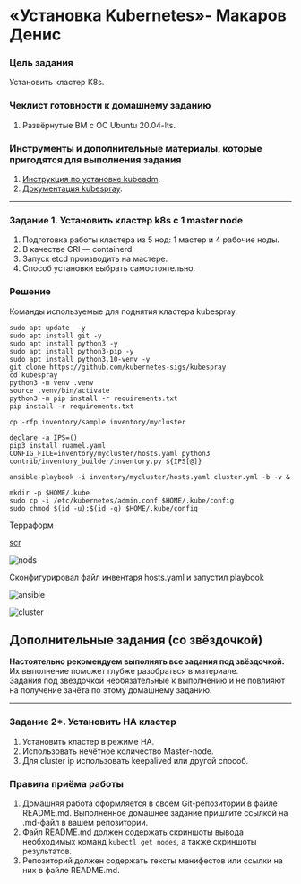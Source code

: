 # «Установка Kubernetes»- Макаров Денис

### Цель задания

Установить кластер K8s.

### Чеклист готовности к домашнему заданию

1. Развёрнутые ВМ с ОС Ubuntu 20.04-lts.


### Инструменты и дополнительные материалы, которые пригодятся для выполнения задания

1. [Инструкция по установке kubeadm](https://kubernetes.io/docs/setup/production-environment/tools/kubeadm/create-cluster-kubeadm/).
2. [Документация kubespray](https://kubespray.io/).

-----

### Задание 1. Установить кластер k8s с 1 master node

1. Подготовка работы кластера из 5 нод: 1 мастер и 4 рабочие ноды.
2. В качестве CRI — containerd.
3. Запуск etcd производить на мастере.
4. Способ установки выбрать самостоятельно.

### Решение

Команды используемые для поднятия кластера kubespray.

```
sudo apt update  -y
sudo apt install git -y
sudo apt install python3 -y
sudo apt install python3-pip -y
sudo apt install python3.10-venv -y
git clone https://github.com/kubernetes-sigs/kubespray
cd kubespray
python3 -m venv .venv
source .venv/bin/activate
python3 -m pip install -r requirements.txt
pip install -r requirements.txt

cp -rfp inventory/sample inventory/mycluster

declare -a IPS=()
pip3 install ruamel.yaml
CONFIG_FILE=inventory/mycluster/hosts.yaml python3 contrib/inventory_builder/inventory.py ${IPS[@]}

ansible-playbook -i inventory/mycluster/hosts.yaml cluster.yml -b -v &

mkdir -p $HOME/.kube
sudo cp -i /etc/kubernetes/admin.conf $HOME/.kube/config
sudo chmod $(id -u):$(id -g) $HOME/.kube/config

```
Терраформ

[scr](https://github.com/Makarov-Denis/kubernetes_3-2/tree/main/src)

![nods](https://github.com/user-attachments/assets/b6dcb6b4-152e-463d-a70a-73ec0c8baad5)

Сконфигурировал файл инвентаря hosts.yaml и запустил playbook

![ansible](https://github.com/user-attachments/assets/4989265e-767f-44bf-a180-1fe0600b7a72)

![cluster](https://github.com/user-attachments/assets/a0d5d26a-f588-49ae-bf99-2f347eeb96d8)

## Дополнительные задания (со звёздочкой)

**Настоятельно рекомендуем выполнять все задания под звёздочкой.** Их выполнение поможет глубже разобраться в материале.   
Задания под звёздочкой необязательные к выполнению и не повлияют на получение зачёта по этому домашнему заданию. 

------
### Задание 2*. Установить HA кластер

1. Установить кластер в режиме HA.
2. Использовать нечётное количество Master-node.
3. Для cluster ip использовать keepalived или другой способ.

### Правила приёма работы

1. Домашняя работа оформляется в своем Git-репозитории в файле README.md. Выполненное домашнее задание пришлите ссылкой на .md-файл в вашем репозитории.
2. Файл README.md должен содержать скриншоты вывода необходимых команд `kubectl get nodes`, а также скриншоты результатов.
3. Репозиторий должен содержать тексты манифестов или ссылки на них в файле README.md.
